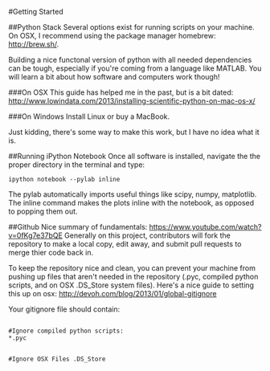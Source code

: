 #Getting Started

##Python Stack
Several options exist for running scripts on your machine. On OSX, I recommend using the package manager homebrew: http://brew.sh/. 

Building a nice functonal version of python with all needed dependencies can be tough, especially if you're coming from a language like MATLAB. You will learn a bit about how software and computers work though!

###On OSX
This guide has helped me in the past, but is a bit dated:
http://www.lowindata.com/2013/installing-scientific-python-on-mac-os-x/

###On Windows
Install Linux or buy a MacBook. 

Just kidding, there's some way to make this work, but I have no idea what it is.

##Running iPython Notebook
Once all software is installed, navigate the the proper directory in the terminal and type:

<code>ipython notebook --pylab inline</code>

The pylab automatically imports useful things like scipy, numpy, matplotlib. The inline command makes the plots inline with the notebook, as opposed to popping them out. 

##Github
Nice summary of fundamentals: https://www.youtube.com/watch?v=0fKg7e37bQE Generally on this project, contributors will fork the repository to make a local copy, edit away, and submit pull requests to merge thier code back in. 

To keep the repository nice and clean, you can prevent your machine from pushing up files that aren't needed in the repository (.pyc, compiled python scripts, and on OSX .DS_Store system files). Here's a nice guide to setting this up on osx: http://devoh.com/blog/2013/01/global-gitignore

Your gitignore file should contain: 

<code>
#Ignore compiled python scripts:
*.pyc

#Ignore OSX Files
.DS_Store
</code>


